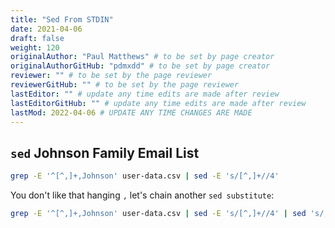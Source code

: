 ```yaml
---
title: "Sed From STDIN"
date: 2021-04-06
draft: false
weight: 120
originalAuthor: "Paul Matthews" # to be set by page creator
originalAuthorGitHub: "pdmxdd" # to be set by page creator
reviewer: "" # to be set by the page reviewer
reviewerGitHub: "" # to be set by the page reviewer
lastEditor: "" # update any time edits are made after review
lastEditorGitHub: "" # update any time edits are made after review
lastMod: 2022-04-06 # UPDATE ANY TIME CHANGES ARE MADE
---
```


## `sed` Johnson Family Email List

```bash
grep -E '^[^,]+,Johnson' user-data.csv | sed -E 's/[^,]+//4'
```

You don't like that hanging `,` let's chain another `sed substitute`:

```bash
grep -E '^[^,]+,Johnson' user-data.csv | sed -E 's/[^,]+//4' | sed 's/,//3'
```